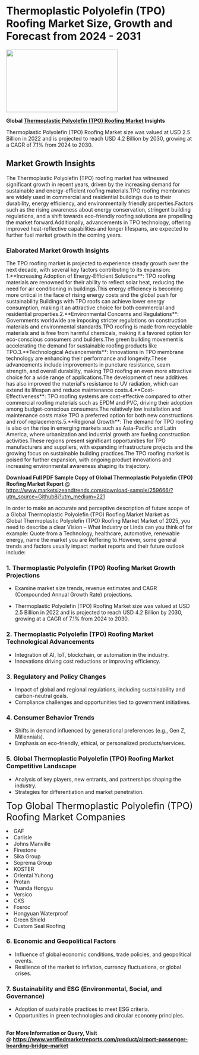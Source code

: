 <H1>Thermoplastic Polyolefin (TPO) Roofing Market Size, Growth and Forecast from 2024 - 2031</H1><img class="aligncenter size-medium wp-image-584254" src="https://thirdeyenews.in/wp-content/uploads/2024/09/Global-Market-Research-300x168.jpeg" alt="" width="300" height="168" /><p><strong>Global&nbsp;<a href="https://www.marketsizeandtrends.com/download-sample/259666/?utm_source=Github8j?utm_medium=221">Thermoplastic Polyolefin (TPO) Roofing Market</a> Insights</strong></p><p>Thermoplastic Polyolefin (TPO) Roofing Market size was valued at USD 2.5 Billion in 2022 and is projected to reach USD 4.2 Billion by 2030, growing at a CAGR of 7.1% from 2024 to 2030.</p><p><h2>Market Growth Insights</h2> The Thermoplastic Polyolefin (TPO) roofing market has witnessed significant growth in recent years, driven by the increasing demand for sustainable and energy-efficient roofing materials.TPO roofing membranes are widely used in commercial and residential buildings due to their durability, energy efficiency, and environmentally friendly properties.Factors such as the rising awareness about energy conservation, stringent building regulations, and a shift towards eco-friendly roofing solutions are propelling the market forward.Additionally, advancements in TPO technology, offering improved heat-reflective capabilities and longer lifespans, are expected to further fuel market growth in the coming years. <h3>Elaborated Market Growth Insights</h3> The TPO roofing market is projected to experience steady growth over the next decade, with several key factors contributing to its expansion: 1.**Increasing Adoption of Energy-Efficient Solutions**: TPO roofing materials are renowned for their ability to reflect solar heat, reducing the need for air conditioning in buildings.This energy efficiency is becoming more critical in the face of rising energy costs and the global push for sustainability.Buildings with TPO roofs can achieve lower energy consumption, making it an attractive choice for both commercial and residential properties.2.**Environmental Concerns and Regulations**: Governments worldwide are imposing stricter regulations on construction materials and environmental standards.TPO roofing is made from recyclable materials and is free from harmful chemicals, making it a favored option for eco-conscious consumers and builders.The green building movement is accelerating the demand for sustainable roofing products like TPO.3.**Technological Advancements**: Innovations in TPO membrane technology are enhancing their performance and longevity.These advancements include improvements in puncture resistance, seam strength, and overall durability, making TPO roofing an even more attractive choice for a wide range of applications.The development of new additives has also improved the material's resistance to UV radiation, which can extend its lifespan and reduce maintenance costs.4.**Cost-Effectiveness**: TPO roofing systems are cost-effective compared to other commercial roofing materials such as EPDM and PVC, driving their adoption among budget-conscious consumers.The relatively low installation and maintenance costs make TPO a preferred option for both new constructions and roof replacements.5.**Regional Growth**: The demand for TPO roofing is also on the rise in emerging markets such as Asia-Pacific and Latin America, where urbanization and industrial growth are fueling construction activities.These regions present significant opportunities for TPO manufacturers and suppliers, with expanding infrastructure projects and the growing focus on sustainable building practices.The TPO roofing market is poised for further expansion, with ongoing product innovations and increasing environmental awareness shaping its trajectory.</p><p><span class=""><strong>Download Full PDF Sample Copy of Global Thermoplastic Polyolefin (TPO) Roofing Market Report</strong> @ <a href="https://www.marketsizeandtrends.com/download-sample/259666/?utm_source=Github8j?utm_medium=221" target="_blank">https://www.marketsizeandtrends.com/download-sample/259666/?utm_source=Github8j?utm_medium=221</a></span></p><p>In order to make an accurate and perceptive description of future scope of a Global&nbsp;Thermoplastic Polyolefin (TPO) Roofing Market Market as Global&nbsp;Thermoplastic Polyolefin (TPO) Roofing Market Market of 2025, you need to describe a clear Vision &ndash; What Industry or Linda can you think of for example: Quote from a Technology, healthcare, automotive, renewable energy, name the market you are Reffering to.However, some general trends and factors usually impact market reports and their future outlook include:</p><h3>1.&nbsp;<strong>Thermoplastic Polyolefin (TPO) Roofing Market Growth Projections</strong></h3><ul><li>Examine market size trends, revenue estimates and CAGR (Compounded Annual Growth Rate) projections.</li><li><p>Thermoplastic Polyolefin (TPO) Roofing Market size was valued at USD 2.5 Billion in 2022 and is projected to reach USD 4.2 Billion by 2030, growing at a CAGR of 7.1% from 2024 to 2030.</p></li></ul><h3>2.&nbsp;<strong>Thermoplastic Polyolefin (TPO) Roofing Market Technological Advancements</strong></h3><ul><li>Integration of AI, IoT, blockchain, or automation in the industry.</li><li>Innovations driving cost reductions or improving efficiency.</li></ul><h3>3.&nbsp;<strong>Regulatory and Policy Changes</strong></h3><ul><li>Impact of global and regional regulations, including sustainability and carbon-neutral goals.</li><li>Compliance challenges and opportunities tied to government initiatives.</li></ul><h3>4.&nbsp;<strong>Consumer Behavior Trends</strong></h3><ul><li>Shifts in demand influenced by generational preferences (e.g., Gen Z, Millennials).</li><li>Emphasis on eco-friendly, ethical, or personalized products/services.</li></ul><h3>5.&nbsp;<strong>Global Thermoplastic Polyolefin (TPO) Roofing Market Competitive Landscape</strong></h3><ul><li>Analysis of key players, new entrants, and partnerships shaping the industry.</li><li>Strategies for differentiation and market penetration.</li></ul><p data-pm-slice="1 1 []"><span style="color: inherit; font-family: inherit; font-size: 25px;">Top Global Thermoplastic Polyolefin (TPO) Roofing Market Companies</span></p><div class="" data-test-id=""><p><li>GAF</li><li> Carlisle</li><li> Johns Manville</li><li> Firestone</li><li> Sika Group</li><li> Soprema Group</li><li> KOSTER</li><li> Oriental Yuhong</li><li> Protan</li><li> Yuanda Hongyu</li><li> Versico</li><li> CKS</li><li> Fosroc</li><li> Hongyuan Waterproof</li><li> Green Shield</li><li> Custom Seal Roofing</li></p></div><h3>6.&nbsp;<strong>Economic and Geopolitical Factors</strong></h3><ul><li>Influence of global economic conditions, trade policies, and geopolitical events.</li><li>Resilience of the market to inflation, currency fluctuations, or global crises.</li></ul><h3>7.&nbsp;<strong>Sustainability and ESG (Environmental, Social, and Governance)</strong></h3><ul><li>Adoption of sustainable practices to meet ESG criteria.</li><li>Opportunities in green technologies and circular economy principles.</li></ul><h2><strong style="font-size: 14px;">For More Information or Query, Visit @&nbsp;</strong><a style="background-color: #ffffff; font-size: 14px;" href="https://www.marketsizeandtrends.com/report/thermoplastic-polyolefin-tpo-roofing-market/" target="_blank">https://www.verifiedmarketreports.com/product/airport-passenger-boarding-bridge-market</a></h2>